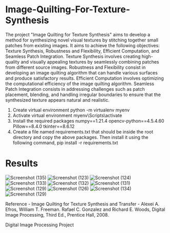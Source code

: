# Image-Quilting-For-Texture-Synthesis

The project "Image Quilting for Texture Synthesis" aims to develop a method for synthesizing novel visual textures by stitching together small patches from existing images. It aims to achieve the following objectives: Texture Synthesis, Robustness and Flexibility, Efficient Computation, and Seamless Patch Integration. Texture Synthesis involves creating high-quality and visually appealing textures by seamlessly combining patches from different source images. Robustness and Flexibility consist in developing an image quilting algorithm that can handle various surfaces and produce satisfactory results. Efficient Computation involves optimizing the computational efficiency of the image quilting algorithm. Seamless Patch Integration consists in addressing challenges such as patch placement, blending, and handling irregular boundaries to ensure that the synthesized texture appears natural and realistic.

1. Create virtual environment
	python -m virtualenv myenv
2. Activate virtual environment
	myenv\Scripts\activate
3. Install the required packages 
	numpy==1.21.4
	opencv-python==4.5.4.60
	Pillow==8.4.0
	tkinter==8.6.12
4. Create a file named requirements.txt that should be inside the root directory and copy the above packages. Then install it using the following command,
pip install -r requirements.txt


# Results
![Screenshot (135)](https://github.com/Nihal14/Image-Quilting-For-Texture-Synthesis/assets/75977175/74638019-35ed-4136-a9c7-bc8b0725d5db)
![Screenshot (123)](https://github.com/Nihal14/Image-Quilting-For-Texture-Synthesis/assets/75977175/1434aaa6-3863-48de-b9cb-49e743609aa6)
![Screenshot (124)](https://github.com/Nihal14/Image-Quilting-For-Texture-Synthesis/assets/75977175/168f9b25-8da0-40d4-940d-02a5516e6f23)
![Screenshot (133)](https://github.com/Nihal14/Image-Quilting-For-Texture-Synthesis/assets/75977175/06f939e7-aa61-4f07-afbf-4bef50889a1d)
![Screenshot (132)](https://github.com/Nihal14/Image-Quilting-For-Texture-Synthesis/assets/75977175/bcee181e-1195-4db5-a219-c96697865153)
![Screenshot (131)](https://github.com/Nihal14/Image-Quilting-For-Texture-Synthesis/assets/75977175/1bac785b-0e81-48db-b284-4571d26323d6)
![Screenshot (129)](https://github.com/Nihal14/Image-Quilting-For-Texture-Synthesis/assets/75977175/076dab46-9322-42d4-9046-d0ac40597795)
![Screenshot (126)](https://github.com/Nihal14/Image-Quilting-For-Texture-Synthesis/assets/75977175/c8f1ad97-5cdd-41ca-ba5e-babfad9bfaa0)
![Screenshot (134)](https://github.com/Nihal14/Image-Quilting-For-Texture-Synthesis/assets/75977175/74f601ab-0ef7-4daa-af2b-de0703c2a422)
![Screenshot (129)](https://github.com/Nihal14/Image-Quilting-For-Texture-Synthesis/assets/75977175/402be25e-b9a7-4087-8eef-5ecd449c640a)



Reference - 
Image Quilting for Texture Synthesis and Transfer - Alexei A. Efros, William T. Freeman.
Rafael C. Gonzalez and Richard E. Woods, Digital Image Processing, Third Ed., Prentice Hall, 2008.

Digital Image Processing Project 
